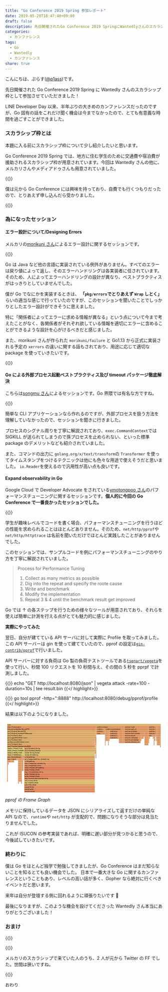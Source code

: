 ```yaml
---
title: "Go Conference 2019 Spring 参加レポート"
date: 2019-05-20T18:47:48+09:00
draft: false
description: 先日開催されたGo Conference 2019 SpringにWantedlyさんのスカラシップ枠として参加し、Goに関する話をたくさん聞くことが出来ました。
categories:
  - カンファレンス
tags:
  - Go
  - Wantedly
  - カンファレンス
share: true
---
```


こんにちは、ぷらす([@p1ass](https://twitter.com/p1ass))です。

先日開催された Go Conference 2019 Spring に Wantedly さんのスカラシップ枠として参加させていただきました！

LINE Developer Day 以来、半年ぶりの大きめのカンファレンスだったのですが、Go 固有の話をこれだけ聞く機会は今までなかったので、とても有意義な時間を過ごすことができました。

<!--more-->

### スカラシップ枠とは

本題に入る前にスカラシップ枠について少し紹介したいと思います。

Go Conference 2019 Spring では、地方に住む学生のために交通費や宿泊費が援助されるスカラシップ枠が用意されています。今回は Wantedly さんの他に、メルカリさんやメディアドゥさんも用意されていました。

{{<ex-link url="https://gocon.connpass.com/event/124530" >}}

僕は元から Go Conference には興味を持っており、自費でも行くつもりだったので、とりあえず申し込んだら受かりました。

{{<ex-link url="https://www.wantedly.com/projects/302608" >}}

### 為になったセッション

#### エラー設計について/Designing Errors

メルカリの[morikuni さん](https://twitter.com/inukirom)によるエラー設計に関するセッションです。

{{<ex-link url="https://docs.google.com/presentation/d/1JIdZ4IVW2D3kEFUtWSvHNes3r3ykojGuUAQAnhmEVs0/edit#slide=id.g4204ea1550_1_336" >}}

Go は Java など他の言語に実装されている例外がありません。すべてのエラーは戻り値によって返し、そのエラーハンドリングは各実装者に任されています。そのため、人によってエラーハンドリングの設計が異なり、ベストプラクティスがはっきりとしていませんでした。

僕が Go でなにかを実装するときは、 **「`pkg/errors`でとりあえず `Wrap` しとく」** らいの適当な感じで行っていたのですが、このセッションを聞いたことでしっかりとしたエラー設計ができそうに思えました。

特に「関係者によってエラーに求める情報が異なる」という点について今まで考えたことがなく、各関係者がそれぞれ欲している情報を適切にエラーに含めることができるような設計を心がけるべきだと感じました。

また、morikuni さんが作られた `morikuni/failure` と Go1.13 から正式に実装される予定の `xerrors` の違いに関する話もされており、用途に応じて適切な package を使っていきたいです。

{{<ex-link url="https://github.com/morikuni/failure" >}}

#### Go による外部プロセス起動ベストプラクティス及び timeout パッケージ徹底解決

こちらは[songmu さん](https://twitter.com/songmu)によるセッションです。Go 界隈では有名な方ですね。

{{<ex-link url="http://songmu.github.io/slides/gocon2019-spring" >}}

簡単な CLI アプリケーションなら作れるのですが、外部プロセスを扱う方法を理解していなかったので、セッションを聞きに行きました。

プロセスのシグナル周りを丁寧に解説されており、`exec.CommandContext`では SIGKILL が送られてしまうので孫プロセスを止められない、といった標準 package のデメリットなども紹介されていました。

また、コマンドの出力に `golang.org/x/text/transform`の `Transformer` を使ってタイムスタンプをつけるテクニックは他にも色々な用途で使えそうだと思いました。
`io.Reader`を使えるので汎用性が高い点も良いです。

#### Expand observability in Go

Google Cloud で Developer Advocate をされている[ymotongpoo さん](https://twitter.com/ymotongpoo)のパフォーマンスチューニングに関するセッションです。**個人的に今回の Go Conference で一番良かったセッションでした。**

{{<ex-link url="https://docs.google.com/presentation/d/e/2PACX-1vRiua4UZzSEGuS-IIHLjwEA9VpQda8eo_z59AYSd5z8oFm7t5cjM6Jrxh3XqMLjQ6dM13WBtUd7IEH7/pub?slide=id.g405a9dc47b_0_0" >}}

学生が趣味レベルでコードを書く場合、パフォーマンスチューニングを行うほどの性能を求められることはほとんどありません。そのため、`net/http/pprof`や `net/http/httptrace` は名前を聞いただけでほとんど実践したことがありませんでした。

このセッションでは、サンプルコードを例にパフォーマンスチューニングのやり方を丁寧に解説されていました。

> Process for Performance Tuning
>
> 1. Collect as many metrics as possible
> 2. Dig into the repeat and specify the roote cause
> 3. Write and benchmark
> 4. Modify the implementation
> 5. Repeat 3 & 4 until the benchmark result get improved

Go では ↑ の各ステップを行うための様々なツールが用意されており、それらを使えば簡単に計測を行える点がとても魅力的に感じました。

**実際にやってみた**

翌日、自分が建てている API サーバに対して実際に Profile を取ってみました。
この API サーバーは gin を使って建てていたので、pprof の設定は[`gin-contrib/pprof`](https://github.com/gin-contrib/pprof)で行いました。

API サーバーに対する負荷は Go 製の負荷テストツールである[`tsenart/vegeta`](https://github.com/tsenart/vegeta)を使って行い、秒間 100 リクエストを 10 秒間与え、その間の 5 秒を pprpf で計測しました。

{{<highlight bash >}}
echo "GET http://localhost:8080/json" | vegeta attack -rate=100 -duration=10s | tee result.bin
{{</ highlight>}}

{{<highlight bash >}}
go tool pprof -http=":8888" http://localhost:8080/debug/pprof/profile
{{</ highlight>}}

結果は以下のようになりました。

![pprofのFrame Graph](./pprof.png)
_pprof の Frame Graph_

メモリに保持しているデータを JSON にシリアライズして返すだけの単純な API なので、`runtime`や `net/http` が支配的で、問題になりそうな部分は見当たりませんでした。

これが ISUCON の参考実装であれば、明確に遅い部分が見つかると思うので、今後試していきたいです。

### 終わりに

僕は Go をほとんど独学で勉強してきましたが、Go Conference はまだ知らないことを知るとても良い機会でした。
日本で一番大きな Go に関するカンファレンスということもあり、レベルの高い話が多く、Gopher なら絶対に行くべきイベントだと思います。

来年は自分が登壇する側に回れるように頑張りたいです 💪

最後になりますが、このような機会を設けてくださった Wantedly さん本当にありがとうございました！

### おまけ

{{<twitter url="https://twitter.com/p1ass/status/1129568723424096256" >}}

{{<twitter url="https://twitter.com/p1ass/status/1129581700835504128" >}}

メルカリのスカラシップで来ていた人のうち、2 人が元から Twitter の FF でした。世間は狭いですね。

{{<twitter url="https://twitter.com/p1ass/status/1129532777244741632" >}}

おわり

